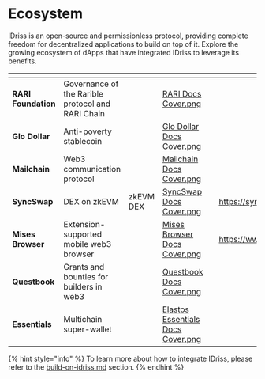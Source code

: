 # Ecosystem

IDriss is an open-source and permissionless protocol, providing complete freedom for decentralized applications to build on top of it. Explore the growing ecosystem of dApps that have integrated IDriss to leverage its benefits.

<table data-card-size="large" data-view="cards"><thead><tr><th></th><th></th><th data-hidden></th><th data-hidden data-card-cover data-type="files"></th><th data-hidden></th><th data-hidden data-type="content-ref"></th><th data-hidden data-card-target data-type="content-ref"></th></tr></thead><tbody><tr><td><strong>RARI Foundation</strong></td><td>Governance of the Rarible protocol and RARI Chain</td><td></td><td><a href="../.gitbook/assets/RARI Docs Cover.png">RARI Docs Cover.png</a></td><td></td><td></td><td><a href="https://x.com/IDriss_xyz/status/1798731887718092968">https://x.com/IDriss_xyz/status/1798731887718092968</a></td></tr><tr><td><strong>Glo Dollar</strong></td><td>Anti-poverty stablecoin</td><td></td><td><a href="../.gitbook/assets/Glo Dollar Docs Cover.png">Glo Dollar Docs Cover.png</a></td><td></td><td></td><td><a href="https://twitter.com/glodollar/status/1697550402852728880">https://twitter.com/glodollar/status/1697550402852728880</a></td></tr><tr><td><strong>Mailchain</strong></td><td>Web3 communication protocol</td><td></td><td><a href="../.gitbook/assets/Mailchain Docs Cover.png">Mailchain Docs Cover.png</a></td><td></td><td></td><td><a href="https://twitter.com/Mailchain_xyz/status/1703808629147869440">https://twitter.com/Mailchain_xyz/status/1703808629147869440</a></td></tr><tr><td><strong>SyncSwap</strong></td><td>DEX on zkEVM</td><td>zkEVM DEX</td><td><a href="../.gitbook/assets/SyncSwap Docs Cover.png">SyncSwap Docs Cover.png</a></td><td></td><td><a href="https://syncswap.xyz/">https://syncswap.xyz/</a></td><td><a href="https://twitter.com/IDriss_xyz/status/1641081178311516161">https://twitter.com/IDriss_xyz/status/1641081178311516161</a></td></tr><tr><td><strong>Mises Browser</strong></td><td>Extension-supported mobile web3 browser</td><td></td><td><a href="../.gitbook/assets/Mises Browser Docs Cover.png">Mises Browser Docs Cover.png</a></td><td></td><td><a href="https://www.mises.site/">https://www.mises.site/</a></td><td><a href="https://twitter.com/Mises001/status/1641108627208704000">https://twitter.com/Mises001/status/1641108627208704000</a></td></tr><tr><td><strong>Questbook</strong></td><td>Grants and bounties for builders in web3</td><td></td><td><a href="../.gitbook/assets/Questbook Docs Cover.png">Questbook Docs Cover.png</a></td><td></td><td></td><td><a href="https://twitter.com/IDriss_xyz/status/1597283137222234112">https://twitter.com/IDriss_xyz/status/1597283137222234112</a></td></tr><tr><td><strong>Essentials</strong></td><td>Multichain super-wallet</td><td></td><td><a href="../.gitbook/assets/Elastos Essentials Docs Cover.png">Elastos Essentials Docs Cover.png</a></td><td></td><td></td><td><a href="https://twitter.com/IDriss_xyz/status/1516466962494275595">https://twitter.com/IDriss_xyz/status/1516466962494275595</a></td></tr></tbody></table>

{% hint style="info" %}
To learn more about how to integrate IDriss, please refer to the [build-on-idriss.md](../developer-guides/build-on-idriss.md "mention") section.
{% endhint %}
